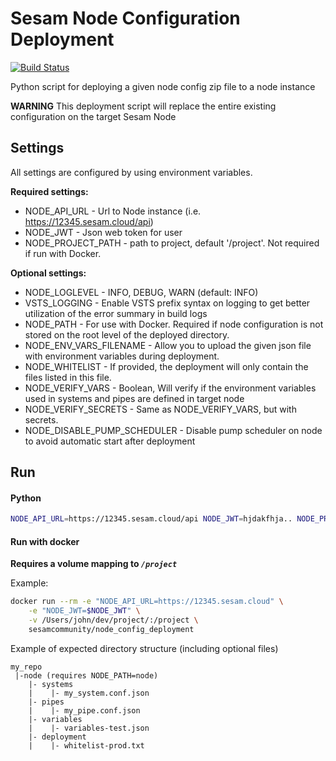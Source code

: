 # Sesam Node Configuration Deployment

[![Build Status](https://travis-ci.org/sesam-community/node_config_deployment.svg?branch=master)](https://travis-ci.org/sesam-community/node_config_deployment)

Python script for deploying a given node config zip file to a node instance

**WARNING** This deployment script will replace the entire existing configuration on the target Sesam Node

## Settings
All settings are configured by using environment variables.

**Required settings:**
* NODE_API_URL - Url to Node instance (i.e. https://12345.sesam.cloud/api)
* NODE_JWT - Json web token for user
* NODE_PROJECT_PATH - path to project, default '/project'. Not required if run with Docker.


**Optional settings:**
* NODE_LOGLEVEL - INFO, DEBUG, WARN (default: INFO)
* VSTS_LOGGING - Enable VSTS prefix syntax on logging to get better utilization of the error summary in build logs
* NODE_PATH - For use with Docker. Required if node configuration is not stored on the root level of the deployed directory. 
* NODE_ENV_VARS_FILENAME - Allow you to upload the given json file with environment variables during deployment. 
* NODE_WHITELIST - If provided, the deployment will only contain the files listed in this file.
* NODE_VERIFY_VARS - Boolean, Will verify if the environment variables used in systems and pipes are defined in target node
* NODE_VERIFY_SECRETS - Same as NODE_VERIFY_VARS, but with secrets.
* NODE_DISABLE_PUMP_SCHEDULER - Disable pump scheduler on node to avoid automatic start after deployment

## Run

#### Python
```bash
NODE_API_URL=https://12345.sesam.cloud/api NODE_JWT=hjdakfhja.. NODE_PROJECT_PATH=/Users/john/dev/project python3 deploy.py
```

#### Run with docker

**Requires a volume mapping to *`/project`***

Example:
```bash
docker run --rm -e "NODE_API_URL=https://12345.sesam.cloud" \
    -e "NODE_JWT=$NODE_JWT" \
    -v /Users/john/dev/project/:/project \
    sesamcommunity/node_config_deployment
```


Example of expected directory structure (including optional files)
```
my_repo
 |-node (requires NODE_PATH=node)
    |- systems
    |    |- my_system.conf.json 
    |- pipes
    |    |- my_pipe.conf.json
    |- variables
    |    |- variables-test.json
    |- deployment
    |    |- whitelist-prod.txt
```
